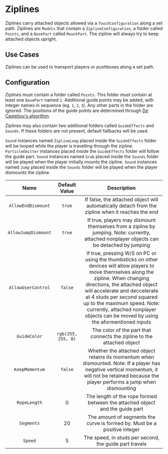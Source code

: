 # Ziplines

Ziplines carry attached objects allowed via a `TouchConfiguration` along a set path. Ziplines are `Models` that contain a `ZiplineConfiguration`, a folder called `Points`, and a `BasePart` called `MountPart`. The zipline will always try to keep attached objects upright.

## Use Cases

Ziplines can be used to transport players or pushboxes along a set path.

## Configuration

Ziplines must contain a folder called `Points`. This folder must contain at least one `BasePart` named `1`. Additional guide points may be added, with integer names in sequence (eg. `1`, `2`, `3`). Any other parts in the folder are ignored. The positions of the guide points are determined through [De Casteljou's algorithm](https://en.wikipedia.org/wiki/De_Casteljau%27s_algorithm).

Ziplines may also contain two additional folders called `GuideEffects` and `Sounds`. If these folders are not present, default fallbacks will be used.

`Sound` instances named `ZiplineLoop` placed inside the `GuideEffects` folder will be looped while the player is travelling through the zipline.
`ParticleEmitter` instances placed inside the `GuideEffects` folder will follow the guide part.
`Sound` instances named `Grab` placed inside the `Sounds` folder will be played when the player initially mounts the zipline.
`Sound` instances named `Jump` placed inside the `Sounds` folder will be played when the player dismounts the zipline.

| Name | Default Value | Description
|:-----:|:-----:|:-----:
|`AllowEndDismount`|`true`|If false, the attached object will automatically detach from the zipline when it reaches the end
|`AllowJumpDismount`|`true`|If true, players may dismount themselves from a zipline by jumping. Note: currently, attached nonplayer objects can be detached by jumping
|`AllowUserControl`|`false`|If true, pressing W/S on PC or using the thumbsticks on other devices will allow players to move themselves along the zipline. When changing directions, the attached object will accelerate and deccelerate at 4 studs per second squared up to the maximum speed. Note: currently, attached nonplayer objects can be moved by using the aformentioned inputs
|`GuideColor`|`rgb(255, 255, 0)`|The color of the part that connects the zipline to the attached object
|`KeepMomentum`|`false`|Whether the attached object retains its momentum when dismounted. Note: If a player has negative vertical momentum, it will not be retained because the player performs a jump when dismounting
|`RopeLength`| 0 |The length of the rope formed between the attached object and the guide part
|`Segments`| 20 | The amount of segments the curve is formed by. Must be a positive integer
|`Speed`|5|The speed, in studs per second, the guide part travels
